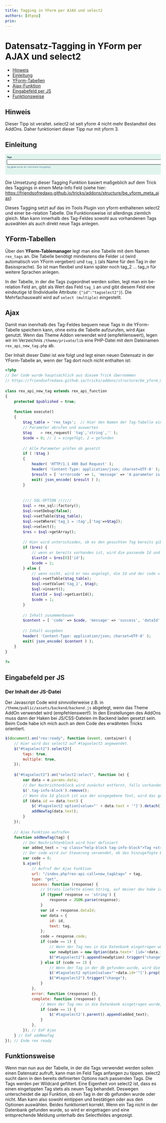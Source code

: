 ```yaml
---
title: Tagging in YForm per AJAX und select2 
authors: [dtpop]
prio:
---
```


# Datensatz-Tagging in YForm per AJAX und select2

- [Hinweis](#hinweis)
- [Einleitung](#einleitung)
- [YForm-Tabellen](#yformtabellen)
- [Ajax-Funktion](#ajax)
- [Eingabefeld per JS](#eingabe)
- [Funktionsweise](#funktion)

<a name="hinweis"></a>
## Hinweis

Dieser Tipp ist veraltet. select2 ist seit yform 4 nicht mehr Bestandteil des AddOns. Daher funktioniert dieser Tipp nur mit yform 3.


<a name="Einleitung"></a>
## Einleitung

![Screenshot](https://github.com/FriendsOfREDAXO/tricks/blob/3bacb1d899836fd764e54e1753283a2015110158/screenshots/yform_tagging_be-relation.gif?raw=true)

Die Umsetzung dieser Tagging Funktion basiert maßgeblich auf dem Trick des Taggings in einem Meta-Info Feld (siehe hier: https://friendsofredaxo.github.io/tricks/addons/structure/be_yform_meta_ajax)

Dieses Tagging setzt auf das im Tools Plugin von yform enthaltenen select2 und einer be-relation Tabelle. Die Funktionsweise ist allerdings ziemlich gleich. Man kann innerhalb des Tag-Feldes sowohl aus vorhandenen Tags auswählen als auch direkt neue Tags anlegen.

<a name="yformtabellen"></a>
## YForm-Tabellen

Über den **YForm-Tablemanager** legt man eine Tabelle mit dem Namen `rex_tags` an. Die Tabelle benötigt mindestens die Felder `id` (wird automatisch von YForm vergeben) und `tag_1` (als Name für den Tag in der Basissprache).
So ist man flexibel und kann später noch tag_2 ... tag_n für weitere Sprachen anlegen.

In der Tabelle, in der die Tags zugeordnet werden sollen, legt man ein be-relation Feld an, gibt als Wert das Feld `tag_1` an und gibt diesem Feld eine eindeutige Id (Individuelle Attribute: `{"id":"tagselect2"}`). Die Mehrfachauswahl wird auf `select (multiple)` eingestellt.

 
<a name="ajax"></a>
## Ajax

Damit man inenrhalb des Tag-Feldes bequem neue Tags in die YForm-Tabelle speichern kann, ohne extra die Tabelle aufzurufen, wird Ajax genutzt. Wenn das Theme Addon verwendet wird (empfehlenswert), legen wir im Verzeichnis `/theme/private/lib` eine PHP-Datei mit dem Dateinamen `rex_api_new_tag.php` ab.

Der Inhalt dieser Datei ist wie folgt und legt einen neuen Datensatz in der YForm-Tabelle an, wenn der Tag dort noch nicht enthalten ist:

```php
<?php
// Der Code wurde hauptsächlich aus diesem Trick übernommen
// https://friendsofredaxo.github.io/tricks/addons/structure/be_yform_meta_ajax

class rex_api_new_tag extends rex_api_function
{
    protected $published = true;

    function execute()
    {
        $tag_table = 'rex_tags';  // Hier den Namen der Tag-Tabelle eintragen!
        // Parameter abrufen und auswerten
        $tag 	= rex_request( 'tag','string','' );
        $code = 0; // 1 = eingefügt, 2 = gefunden

		// Alle Parameter prüfen ob gesetzt
        if ( !$tag )
        {
            header( 'HTTP/1.1 400 Bad Request' );
            header( 'Content-Type: application/json; charset=UTF-8' );
            $result = [ 'errorcode' => 1, 'message' => 'A parameter is missing' ];
            exit( json_encode( $result ) );
        }


		//// SQL-OPTION //////
		$sql = rex_sql::factory();
		$sql->setDebug(false);
		$sql->setTable($tag_table);
        $sql->setWhere('tag_1 = :tag',['tag'=>$tag]);
        $sql->select();
        $res = $sql->getArray();

        // Hier wird unterschieden, ob es den gesuchten Tag bereits gibt.        
        if ($res) {
            // wenn er bereits vorhanden ist, wird die passende Id und der code=2 zurückgegeben
            $lastId = $res[0]['id'];
            $code = 2;
        } else {
            // wenn nicht, wird er neu angelegt, die Id und der code = 1
            $sql->setTable($tag_table);
            $sql->setValue('tag_1', $tag);
            $sql->insert();
            $lastId = $sql->getLastId();
            $code = 1;
        }

        // Inhalt zusammenbauen
        $content = [ 'code' => $code, 'message' => 'success', 'dataId' => $lastId ];

        // Inhalt ausgeben
        header( 'Content-Type: application/json; charset=UTF-8' );
        exit( json_encode( $content ) );
    }
}

?>
```

<a name="js"></a>
## Eingabefeld per JS

### Der Inhalt der JS-Datei

Der Javascript Code wird sinnvollerweise z.B. in `/theme/public/assets/backend/backend.js` abgelegt, wenn das Theme AddOn verwendet wird (empfehlenswert!). In den Einstellungen des AddOns muss dann der Haken bei JS/CSS-Dateien im Backend laden gesetzt sein. Beim Code habe ich mich auch an dem Code des erwähnten Tricks orientiert.

```js
$(document).on("rex:ready", function (event, container) {
    // Hier wird das select2 auf #tagselect2 angewendet.
    $("#tagselect2").select2({
        tags: true,
        multiple: true,
    });

    $("#tagselect2").on("select2:select", function (e) {
        var data = e.params.data;
        // Der Nachrichtenblock wird zunächst entfernt, falls vorhanden
        $('.tag-info-block').remove();
        // Wenn die Id gleich ist wie der eingegebene Text, wird das gerade hinzugefügte Element zunächst wieder entfernt und die Ajax Funktion ausgeführt
        if (data.id == data.text) {
            $('#tagselect2 option[value="' + data.text + '"]').detach();
            addNewTag(data.text);
        }
    });

    // Ajax Funktion aufrufen
    function addNewTag(tag) {
        // Der Nachrichtenblock wird hier definiert
        var added_text = '<p class="help-block tag-info-block">Tag <strong>'+tag+'</strong> wurde der Datenbank hinzugefügt.</p>';
        // Der code wird zur Steuerung verwendet, ob das hinzugefügte Element in der db ist oder nicht.
        var code = 0;
        $.ajax({
            // Aufruf der Ajax Funktion
            url: "/index.php?rex-api-call=new_tag&tag=" + tag,
            type: "get",
            success: function (response) {
                // Strato lieferte einen String, auf meiner dev habe ich gleich das Objekt bekommen.
                if (typeof response == 'string') {
                    response = JSON.parse(response);
                }
                var id = response.dataId;
                var data = {
                    id: id,
                    text: tag,
                };
                code = response.code;
                if (code == 1) {
                    // Wenn der Tag neu in die Datenbank eingetragen wurde (code = 1) wird dem Select eine neue Option mit selected=true hinzugefügt und change getriggert.
                    var newOption = new Option(data.text+' [id='+data.id+']', data.id, false, true);
                    $("#tagselect2").append(newOption).trigger("change");
                } else if (code == 2) {
                    // Wenn der Tag in der db gefunden wurde, wird die entsprechende Option auf selected gesetzt und change getriggert.
                    $('#tagselect2 option[value="'+data.id+'"]').prop('selected',true);
                    $("#tagselect2").trigger("change");
                }
            },
            error: function (response) {},
            complete: function (response) {
                // Wenn der Tag neu in die Datenbank eingetragen wurde, wird eine entsprechende Meldung unter dem Select angezeigt.
                if (code == 1) {
                    $('#tagselect2').parent().append(added_text);
                }
            },
        }); // EoF Ajax
    } // EoF addNewTag
}); // Ende rex ready
```

<a name="funktion"></a>
## Funktionsweise

Wenn man nun aus der Tabelle, in der die Tags verwendet werden sollen einen Datensatz aufruft, kann man im Feld Tags anfangen zu tippen. select2 sucht dann in den bereits definierten Options nach passenden Tags. Die Tags werden per Wildcard gefiltert. Eine Eigenheit von select2 ist, dass es einen eingetippten Tag stets als neuen Tag behandelt. Deswegen unterscheidet die api Funktion, ob ein Tag in der db gefunden wurde oder nicht. Man kann also sowohl eintippen und bestätigen oder aus den Optionen auswählen. Beides funktioniert korrekt. Wenn ein Tag nicht in der Datenbank gefunden wurde, so wird er eingetragen und eine entsprechende Meldung unterhalb des Selectfeldes angezeigt.
